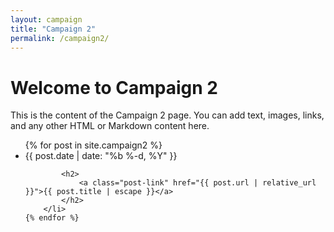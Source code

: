 ```yaml
---
layout: campaign
title: "Campaign 2"
permalink: /campaign2/
---
```


# Welcome to Campaign 2

This is the content of the Campaign 2 page. You can add text, images, links, and any other HTML or Markdown content here.

<ul class="post-list">
    {% for post in site.campaign2 %}
        <li>
            <span class="post-meta">{{ post.date | date: "%b %-d, %Y" }}</span>

            <h2>
                <a class="post-link" href="{{ post.url | relative_url }}">{{ post.title | escape }}</a>
            </h2>
        </li>
    {% endfor %}
</ul>
